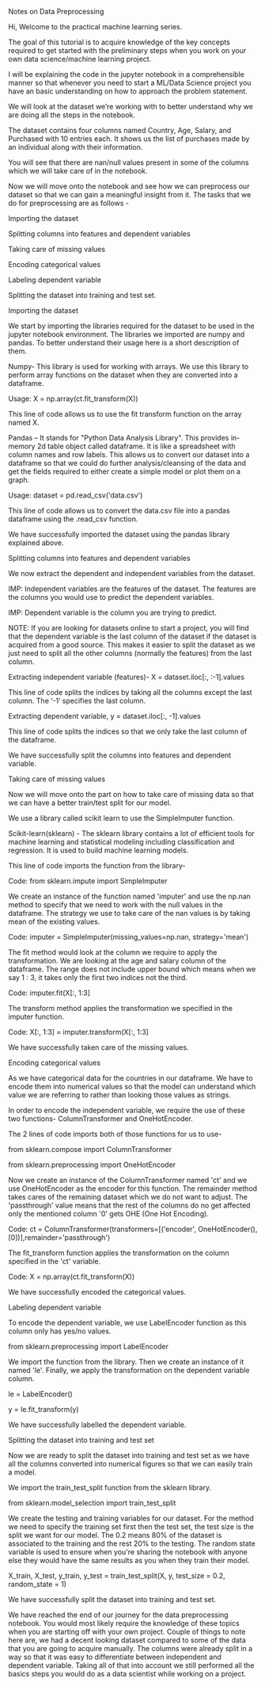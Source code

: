 Notes on Data Preprocessing

Hi, Welcome to the practical machine learning series.

The goal of this tutorial is to acquire knowledge of the key concepts required to get started with the preliminary steps when you work on your own data science/machine learning project.

I will be explaining the code in the jupyter notebook in a comprehensible manner so that whenever you need to start a ML/Data Science project you have an basic understanding on how to approach the problem statement.

We will look at the dataset we’re working with to better understand why we are doing all the steps in the notebook.

The dataset contains four columns named Country, Age, Salary, and Purchased with 10 entries each. It shows us the list of purchases made by an individual along with their information. 

You will see that there are nan/null values present in some of the columns which we will take care of in the notebook.

Now we will move onto the notebook and see how we can preprocess our dataset so that we can gain a meaningful insight from it. The tasks that we do for preprocessing are as follows -

Importing the dataset

Splitting columns into features and dependent variables

Taking care of missing values

Encoding categorical values

Labeling dependent variable

Splitting the dataset into training and test set.

Importing the dataset

We start by importing the libraries required for the dataset to be used in the jupyter notebook environment. The libraries we imported are numpy and pandas. To better understand their usage here is a short description of them.

Numpy- This library is used for working with arrays. We use this  library to perform array functions on the dataset when they are  converted into a dataframe. 

Usage: X = np.array(ct.fit_transform(X))

This line of code allows us to use the fit transform function on the array named X.

Pandas – It stands for "Python Data Analysis Library". This provides in-memory 2d table object called dataframe. It is like a spreadsheet with column names and row labels. This allows us to convert our dataset into a dataframe so that we could do further analysis/cleansing of the data and get the fields required to either create a simple model or plot them on a graph. 

Usage: dataset = pd.read_csv('data.csv')

This line of code allows us to convert the data.csv file into a pandas dataframe using the .read_csv function.

We have successfully imported the dataset using the pandas library explained above.

Splitting columns into features and dependent variables

We now extract the dependent and independent variables from the dataset.

IMP: Independent variables are the features of the dataset. The features are the columns you would use to predict the dependent variables.

IMP: Dependent variable is the column you are trying to predict.

NOTE: If you are looking for datasets online to start a project, you will find that the dependent variable is the last column of the dataset if the dataset is acquired from a good source. This makes it easier to split the dataset as we just need to split all the other columns (normally the features) from the last column.

Extracting independent variable (features)-  X = dataset.iloc[:, :-1].values

This line of code splits the indices by taking all the columns except the last column. The ‘-1’ specifies the last column.

Extracting dependent variable,  y = dataset.iloc[:, -1].values

This line of code splits the indices so that we only take the last column of the dataframe.

We have successfully split the columns into features and dependent variable.

Taking care of missing values

Now we will move onto the part on how to take care of missing data so that we can have a better train/test split for our model.

We use a library called scikit learn to use the SimpleImputer function.

Scikit-learn(sklearn) - The sklearn library contains a lot of  efficient tools for machine learning and statistical modeling including  classification and regression. It is used to build machine learning models.

This line of code imports the function from the library- 

Code:  from sklearn.impute import SimpleImputer

We create an instance of the function named 'imputer' and use the np.nan method to specify that we need to work with the null values in the dataframe. The strategy we use to take care of the nan values is by taking mean of the existing values.

Code: imputer = SimpleImputer(missing_values=np.nan, strategy='mean')

The fit method would look at the column we require to apply the transformation. We are looking at the age and salary column of the dataframe. The range does not include upper bound which means when we say 1 : 3, it takes only the first two indices not the third.

Code: imputer.fit(X[:, 1:3]

The transform method applies the transformation we specified in the imputer function.

Code: X[:, 1:3] = imputer.transform(X[:, 1:3]

We have successfully taken care of the missing values.

Encoding categorical values

As we have categorical data for the countries in our dataframe. We have to encode them into numerical values so that the model can understand which value we are referring to rather than looking those values as strings.

In order to encode the independent variable, we require the use of these two functions- ColumnTransformer and OneHotEncoder.

The 2 lines of code imports both of those functions for us to use-

from sklearn.compose import ColumnTransformer

from sklearn.preprocessing import OneHotEncoder

Now we create an instance of the ColumnTransformer named 'ct' and we use OneHotEncoder as the encoder for this function. The remainder method takes cares of the remaining dataset which we do not want to adjust. The 'passthrough' value means that the rest of the columns do no get   affected only the mentioned column '0' gets OHE (One Hot Encoding).  

Code: ct = ColumnTransformer(transformers=[('encoder', OneHotEncoder(), [0])],remainder='passthrough')

The fit_transform function applies the transformation on the column specified in the 'ct' variable.

Code: X = np.array(ct.fit_transform(X))

We have successfully encoded the categorical values.

Labeling dependent variable

To encode the dependent variable, we use LabelEncoder function as this column only has yes/no values.

from sklearn.preprocessing import LabelEncoder

We import the function from the library. Then we create an instance  of it named 'le'. Finally, we apply the transformation on the dependent variable column.

le = LabelEncoder()

y = le.fit_transform(y)

We have successfully labelled the dependent variable.

Splitting the dataset into training and test set

Now we are ready to split the dataset into training and test set as we have all the columns converted into numerical figures so that we can easily train a model.

We import the train_test_split function from the sklearn library.

from sklearn.model_selection import train_test_split

We create the testing and training variables for our dataset. For the method we need to specify the training set first then the test set, the test size is the split we want for our model. The 0.2 means 80% of the dataset is associated to the training and the rest 20% to the testing.  The random state variable is used to ensure when you're sharing the  notebook with anyone else they would have the same results as you when they train their model.

X_train, X_test, y_train, y_test = train_test_split(X, y, test_size = 0.2, random_state = 1)

We have successfully split the dataset into training and test set.

We have reached the end of our journey for the data preprocessing notebook. You would most likely require the knowledge of these topics when you are starting off with your own project. Couple of things to note here are, we had a decent looking dataset compared to some of the data that you are going to acquire manually. The columns were already split in a way so that it was easy to differentiate between independent  and dependent variable. Taking all of that into account we still performed all the basics steps you would do as a data scientist while working on a project.

